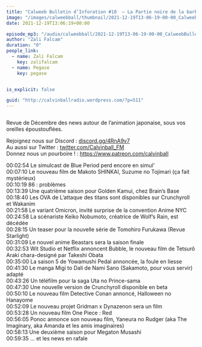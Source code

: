 ```yaml
---
title: "Calweeb Bulletin d’Inforation #10  – La Partie noire de la barbe d’Edouard Philippe"
image: "/images/calweebball/thumbnail/2021-12-19T13-06-19-00-00_CalweebBulletindInforation10LaPartienoiredelabarbedEdouardPhilippe.jpg"
date: 2021-12-19T13:06:19+00:00

episode_mp3: "/audio/calweebball/2021-12-19T13-06-19-00-00_CalweebBulletindInforation10LaPartienoiredelabarbedEdouardPhilippe.mp3"
author: "Zali Falcam"
duration: "0"
people_link: 
  - name: Zali Falcam
    key: zalifalcam
  - name: Pegase
    key: pegase


is_explicit: false

guid: "http://calvinballradio.wordpress.com/?p=511"
---
```


<PodcastHeader/>

<!-- ECRIRE LA DESCRIPTION DE L'EPISODE SOUS CETTE LIGNE -->

 
<a href="" rel="nofollow"></a>
 



<img src="/resources/calweebball/2021-12-19T13-06-19-00-00_CalweebBulletindInforation10LaPartienoiredelabarbedEdouardPhilippe/vignette.png" alt="">



<p>Revue de Décembre des news autour de l’animation japonaise, sous vos oreilles époustouflées.</p>



<p>Rejoignez nous sur Discord : <a href="https://gate.sc?url=http%3A%2F%2Fdiscord.gg%2F4RnA9v7&amp;token=bafb5f-1-1627314716664" rel="nofollow">discord.gg/4RnA9v7</a><br>Au aussi sur Twitter : <a href="https://gate.sc?url=http%3A%2F%2Ftwitter.com%2FCalvinball_FM&amp;token=6e8b51-1-1627314716664" rel="nofollow">twitter.com/Calvinball_FM</a><br>Donnez nous un pourboire ! : <a href="https://gate.sc?url=http%3A%2F%2Ffr.tipeee.com%2Fcalvinball&amp;token=ac2243-1-1627314716664" rel="nofollow">https://www.patreon.com/calvinball</a></p>



<p>00:02:54 Le simulcast de Blue Period perd encore en simul’<br>00:07:10 Le nouveau film de Makoto SHINKAI, Suzume no Tojimari (ça fait mystérieux)<br>00:10:19 86 : problèmes<br>00:13:39 Une quatrième saison pour Golden Kamui, chez Brain’s Base<br>00:18:40 Les OVA de L’attaque des titans sont disponibles sur Crunchyroll et Wakanim<br>00:21:58 Le variant Omicron, invité surprise de la convention Anime NYC<br>00:24:58 La scénariste Keiko Nobumoto, créatrice de Wolf’s Rain, est décédée<br>00:28:15 Un teaser pour la nouvelle série de Tomohiro Furukawa (Revue Starlight)<br>00:31:09 Le nouvel anime Beastars sera la saison finale<br>00:32:53 Wit Studio et Netflix annoncent Bubble, le nouveau film de Tetsurô Araki chara-designé par Takeshi Obata<br>00:35:00 La saison 5 de Yowamushi Pedal annoncée, la foule en liesse<br>00:41:30 Le manga Migi to Dali de Nami Sano (Sakamoto, pour vous servir) adapté<br>00:43:26 Un téléfilm pour la saga Uta no Prince-sama<br>00:47:30 Une nouvelle version de Crunchyroll disponible en beta<br>00:50:10 Le nouveau film Detective Conan annoncé, Halloween no Hanayome<br>00:52:09 Le nouveau projet Gridman x Dynazenon sera un film<br>00:53:28 Un nouveau film One Piece : Red<br>00:56:05 Ponoc annonce son nouveau film, Yaneura no Rudger (aka The Imaginary, aka Amanda et les amis imaginaires)<br>00:58:13 Une deuxième saison pour Megaton Musashi<br>00:59:35 … et les news en rafale</p>



<p></p>


